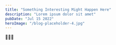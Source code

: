 ```yaml
---
title: "Something Interesting Might Happen Here"
description: "Lorem ipsum dolor sit amet"
pubDate: "Jul 15 2022"
heroImage: "/blog-placeholder-4.jpg"
---
```


👅💦🍆

